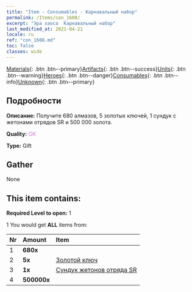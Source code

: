 ```yaml
---
title: "Item - Consumables - Карнавальный набор"
permalink: /Items/con_1608/
excerpt: "Эра хаоса  Карнавальный набор"
last_modified_at: 2021-04-21
locale: ru
ref: "con_1608.md"
toc: false
classes: wide
---
```

 [Materials](/ru/Items/){: .btn .btn--primary}[Artifacts](/ru/Items/Artifacts/){: .btn .btn--success}[Units](/ru/Items/Units/){: .btn .btn--warning}[Heroes](/ru/Items/Heroes/){: .btn .btn--danger}[Consumables](/ru/Items/Consumables/){: .btn .btn--info}[Unknown](/ru/Items/Unknown/){: .btn .btn--primary}

## Подробности
 **Описание:** Получите 680 алмазов, 5 золотых ключей, 1 сундук с жетонами отрядов SR и 500 000 золота.

 **Quality:** <span style="color: #DA70D6">OK</span>

 **Type:** Gift

## Gather

  None

## This item contains:

 **Required Level to open:** 1

 1 You would get **ALL** items  from:

  | Nr | Amount |     Item    |
  |:---|:-------|:------------|
  | 1 |  **680x** | <i class="fas fa-gem"/> |  | 
  | 2 |  **5x** | [Золотой ключ](/ru/Items/con_783/) |  | 
  | 3 |  **1x** | [Сундук жетонов отряда SR](/ru/Items/con_1597/) |  | 
  | 4 |  **500000x** | <i class="fas fa-coins"/> |  | 
